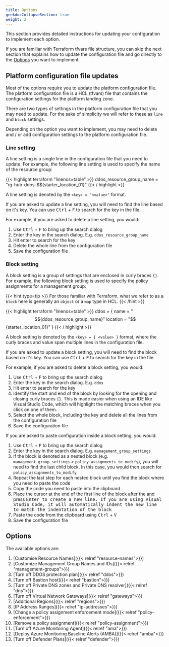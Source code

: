 ```yaml
---
title: Options
geekdocCollapseSection: true
weight: 2
---
```


This section provides detailed instructions for updating your configuration to implement each option.

If you are familiar with Terraform tfvars file structure, you can skip the next section that explains how to update the configuration file and go directly to the [Options](#options) you want to implement.

## Platform configuration file updates

Most of the options require you to update the platform configuration file. The platform configuration file is a HCL (tfvars) file that contains the configuration settings for the platform landing zone. 

There are two types of settings in the platform configuration file that you may need to update. For the sake of simplicity we will refer to these as `line` and `block` settings.

Depending on the option you want to implement, you may need to delete and / or add configuration settings to the platform configuration file.

### Line setting

A line setting is a single line in the configuration file that you need to update. For example, the following line setting is used to specify the name of the resource group:

{{< highlight terraform "linenos=table" >}}
ddos_resource_group_name = "rg-hub-ddos-$${starter_location_01}"
{{< / highlight >}}

A line setting is denoted by the `<key> = "<value>"` format.

If you are asked to update a line setting, you will need to find the line based on it's key. You can use <kbd>Ctrl</kbd> + <kbd>F</kbd> to search for the key in the file.

For example, if you are asked to delete a line setting, you would:

1. Use <kbd>Ctrl</kbd> + <kbd>F</kbd> to bring up the search dialog
1. Enter the key in the search dialog. E.g. `ddos_resource_group_name`
1. Hit enter to search for the key
1. Delete the whole line from the configuration file
1. Save the configuration file

### Block setting

A block setting is a group of settings that are enclosed in curly braces `{}`. For example, the following block setting is used to specify the policy assignments for a management group:

{{< hint type=tip >}}
For those familiar with Terraform, what we refer to as a `block` here is generally an `object` or a `map` type in HCL.
{{< /hint >}}

{{< highlight terraform "linenos=table" >}}
ddos = {
  name     = "$${ddos_resource_group_name}"
  location = "$${starter_location_01}"
}
{{< / highlight >}}

A block setting is denoted by the `<key> = { <value> }` format, where the curly braces and value span multiple lines in the configuration file.

If you are asked to update a block setting, you will need to find the block based on it's key. You can use <kbd>Ctrl</kbd> + <kbd>F</kbd> to search for the key in the file.

For example, if you are asked to delete a block setting, you would:

1. Use <kbd>Ctrl</kbd> + <kbd>F</kbd> to bring up the search dialog
1. Enter the key in the search dialog. E.g. `ddos`
1. Hit enter to search for the key
1. Identify the start and end of the block by looking for the opening and closing curly braces `{}`. This is made easier when using an IDE like Visual Studio Code, which will highlight the matching braces when you click on one of them.
1. Select the whole block, including the key and delete all the lines from the configuration file
1. Save the configuration file

If you are asked to paste configuration inside a block setting, you would:

1. Use <kbd>Ctrl</kbd> + <kbd>F</kbd> to bring up the search dialog
1. Enter the key in the search dialog. E.g. `management_group_settings`
1. If the block is denoted as a nested block (e.g. `management_group_settings` > `policy_assignments_to_modify`), you will need to find the last child block. In this case, you would then search for `policy_assignments_to_modify`
1. Repeat the last step for each nested block until you find the block where you need to paste the code
1. Copy the code you need to paste into the clipboard
1. Place the cursor at the end of the first line of the block after the and press <kbd>Enter<kbd> to create a new line. If you are using Visual Studio Code, it will automatically indent the new line to match the indentation of the block
1. Paste the code from the clipboard using <kbd>Ctrl</kbd> + <kbd>V</kbd>
1. Save the configuration file

## Options

The available options are:

1. [Customise Resource Names]({{< relref "resource-names">}})
1. [Customize Management Group Names and IDs]({{< relref "management-groups">}})
1. [Turn off DDOS protection plan]({{< relref "ddos">}})
1. [Turn off Bastion host]({{< relref "bastion">}})
1. [Turn off Private DNS zones and Private DNS resolver]({{< relref "dns">}})
1. [Turn off Virtual Network Gateways]({{< relref "gateways">}})
1. [Additional Regions]({{< relref "regions">}})
1. [IP Address Ranges]({{< relref "ip-addresses">}})
1. [Change a policy assignment enforcement mode]({{< relref "policy-enforcement">}})
1. [Remove a policy assignment]({{< relref "policy-assignment">}})
1. [Turn off Azure Monitoring Agent]({{< relref "ama">}})
1. [Deploy Azure Monitoring Baseline Alerts (AMBA)]({{< relref "amba">}})
1. [Turn off Defender Plans]({{< relref "defender">}})
